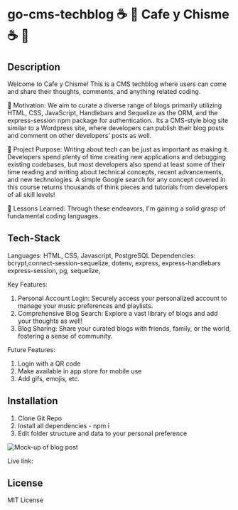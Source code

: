 # go-cms-techblog ☕ 🤭 Cafe y Chisme ☕ 🤭

## Description
Welcome to Cafe y Chisme! This is a CMS techblog where users can come and share their thoughts, comments, and anything related coding. 

👾 Motivation: We aim to curate a diverse range of blogs primarily utilizing HTML, CSS, JavaScript, Handlebars and Sequelize as the ORM, and the express-session npm package for authentication.. Its a CMS-style blog site similar to a Wordpress site, where developers can publish their blog posts and comment on other developers’ posts as well.

👾 Project Purpose: Writing about tech can be just as important as making it. Developers spend plenty of time creating new applications and debugging existing codebases, but most developers also spend at least some of their time reading and writing about technical concepts, recent advancements, and new technologies. A simple Google search for any concept covered in this course returns thousands of think pieces and tutorials from developers of all skill levels!

👾 Lessons Learned: Through these endeavors, I'm gaining a solid grasp of fundamental coding languages.

## Tech-Stack
Languages: HTML, CSS, Javascript, PostgreSQL
Dependencies: bcrypt,connect-session-sequelize, dotenv, express, express-handlebars express-session, pg, sequelize,

Key Features:
1. Personal Account Login: Securely access your personalized account to manage your music preferences and playlists.
2. Comprehensive Blog Search: Explore a vast library of blogs and add your thoughts as well!
3. Blog Sharing: Share your curated blogs with friends, family, or the world, fostering a sense of community.


Future Features:
1. Login with a QR code
2. Make available in app store for mobile use
3. Add gifs, emojis, etc.


## Installation 
1. Clone Git Repo
2. Install all dependencies - npm i
3. Edit folder structure and data to your personal preference


![Mock-up of blog post]()

Live link: 

## License
MIT License

